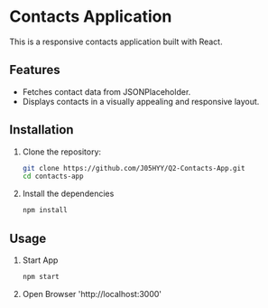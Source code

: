 # Contacts Application

This is a responsive contacts application built with React.

## Features
- Fetches contact data from JSONPlaceholder.
- Displays contacts in a visually appealing and responsive layout.

## Installation
1. Clone the repository:
   ```bash
   git clone https://github.com/J05HYY/Q2-Contacts-App.git
   cd contacts-app

2. Install the dependencies
    ```bash
    npm install 

## Usage
1. Start App
    ```bash
    npm start 
2. Open Browser 'http://localhost:3000'